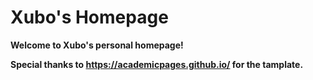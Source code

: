 # Xubo's Homepage
**Welcome to Xubo's personal homepage!**

**Special thanks to https://academicpages.github.io/ for the tamplate.**
